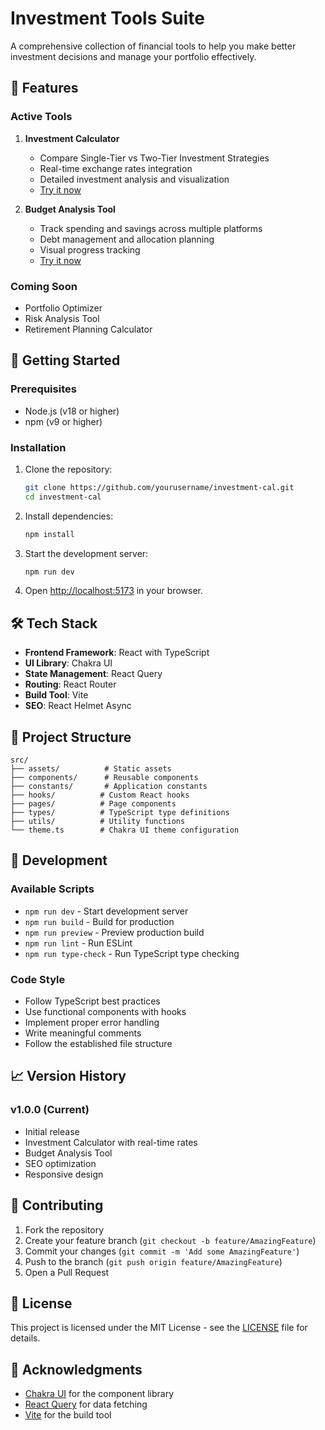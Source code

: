 # Investment Tools Suite

A comprehensive collection of financial tools to help you make better investment decisions and manage your portfolio effectively.

## 🌟 Features

### Active Tools

1. **Investment Calculator**
   - Compare Single-Tier vs Two-Tier Investment Strategies
   - Real-time exchange rates integration
   - Detailed investment analysis and visualization
   - [Try it now](/calculator)

2. **Budget Analysis Tool**
   - Track spending and savings across multiple platforms
   - Debt management and allocation planning
   - Visual progress tracking
   - [Try it now](/budget)

### Coming Soon

- Portfolio Optimizer
- Risk Analysis Tool
- Retirement Planning Calculator

## 🚀 Getting Started

### Prerequisites

- Node.js (v18 or higher)
- npm (v9 or higher)

### Installation

1. Clone the repository:

   ```bash
   git clone https://github.com/yourusername/investment-cal.git
   cd investment-cal
   ```

2. Install dependencies:

   ```bash
   npm install
   ```

3. Start the development server:

   ```bash
   npm run dev
   ```

4. Open [http://localhost:5173](http://localhost:5173) in your browser.

## 🛠️ Tech Stack

- **Frontend Framework**: React with TypeScript
- **UI Library**: Chakra UI
- **State Management**: React Query
- **Routing**: React Router
- **Build Tool**: Vite
- **SEO**: React Helmet Async

## 📁 Project Structure

```
src/
├── assets/          # Static assets
├── components/      # Reusable components
├── constants/       # Application constants
├── hooks/          # Custom React hooks
├── pages/          # Page components
├── types/          # TypeScript type definitions
├── utils/          # Utility functions
└── theme.ts        # Chakra UI theme configuration
```

## 🔧 Development

### Available Scripts

- `npm run dev` - Start development server
- `npm run build` - Build for production
- `npm run preview` - Preview production build
- `npm run lint` - Run ESLint
- `npm run type-check` - Run TypeScript type checking

### Code Style

- Follow TypeScript best practices
- Use functional components with hooks
- Implement proper error handling
- Write meaningful comments
- Follow the established file structure

## 📈 Version History

### v1.0.0 (Current)

- Initial release
- Investment Calculator with real-time rates
- Budget Analysis Tool
- SEO optimization
- Responsive design

## 🤝 Contributing

1. Fork the repository
2. Create your feature branch (`git checkout -b feature/AmazingFeature`)
3. Commit your changes (`git commit -m 'Add some AmazingFeature'`)
4. Push to the branch (`git push origin feature/AmazingFeature`)
5. Open a Pull Request

## 📝 License

This project is licensed under the MIT License - see the [LICENSE](LICENSE) file for details.

## 🙏 Acknowledgments

- [Chakra UI](https://chakra-ui.com/) for the component library
- [React Query](https://tanstack.com/query) for data fetching
- [Vite](https://vitejs.dev/) for the build tool

